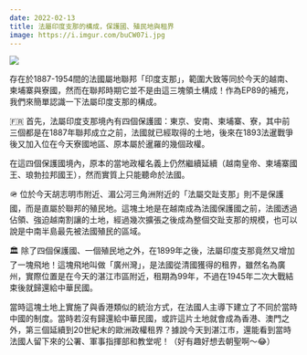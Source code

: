 ```yaml
---
date: 2022-02-13
title: 法屬印度支那的構成，保護國、殖民地與租界
image: https://i.imgur.com/buCW07i.jpg
---
```

![](https://i.imgur.com/buCW07i.jpg)

存在於1887-1954間的法國屬地聯邦「印度支那」，範圍大致等同於今天的越南、柬埔寨與寮國，然而在聯邦時期它並不是由這三塊領土構成！作為EP89的補充，我們來簡單認識一下法屬印度支那的構成。

🇫🇷 首先，法屬印度支那境內有四個保護國：東京、安南、柬埔寨、寮，其中前三個都是在1887年聯邦成立之前，法國就已經取得的土地，後來在1893法暹戰爭後又加入位在今天寮國地區、原本屬於暹羅的幾個政權。

在這四個保護國境內，原本的當地政權名義上仍然繼續延續（越南皇帝、柬埔寨國王、琅勃拉邦國王），然而實質上只能聽命於法國。

🪖 位於今天胡志明市附近、湄公河三角洲附近的「法屬交趾支那」則不是保護國，而是直屬於聯邦的殖民地。這塊土地是在越南成為法國保護國之前，法國透過佔領、強迫越南割讓的土地，經過幾次擴張之後成為整個交趾支那的規模，也可以說是中南半島最先被法國殖民的區域。

🏛️ 除了四個保護國、一個殖民地之外，在1899年之後，法屬印度支那竟然又增加了一塊飛地！這塊飛地叫做「廣州灣」，是法國從清國獲得的租界，雖然名為廣州，實際位置是在今天的湛江市區附近，租期為99年，不過在1945年二次大戰結束後就歸還給中華民國。

當時這塊土地上實施了與香港類似的統治方式，在法國人主導下建立了不同於當時中國的制度。當時若沒有歸還給中華民國，或許這片土地就會成為香港、澳門之外，第三個延續到20世紀末的歐洲政權租界？據說今天到湛江市，還能看到當時法國人留下來的公署、軍事指揮部和教堂呢！（好有趣好想去朝聖啊～😂）